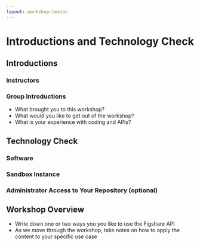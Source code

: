 ```yaml
---
layout: workshop-lesson
---
```


# Introductions and Technology Check

## Introductions
 ### Instructors
 ### Group Introductions
  - What brought you to this workshop?
  - What would you like to get out of the workshop?
  - What is your experience with coding and APIs?
 
## Technology Check

 ### Software

 ### Sandbox Instance

 ### Administrator Access to Your Repository (optional)

## Workshop Overview
 - Write down one or two ways you you like to use the Figshare API
 - As we move through the workshop, take notes on how to apply the content to your specific use case
